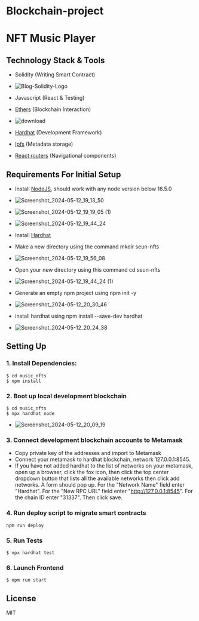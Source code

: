 # Blockchain-project
# NFT Music Player

## Technology Stack & Tools

- Solidity (Writing Smart Contract)
- ![Blog-Solidity-Logo](https://github.com/23Priyanshu/FILE_blockchain/assets/145743703/945bf8f0-a0a3-4dfe-a57d-c7ade2b0b27d)

- Javascript (React & Testing)
- [Ethers](https://docs.ethers.io/v5/) (Blockchain Interaction)
- ![download](https://github.com/23Priyanshu/FILE_blockchain/assets/145743703/ed273e98-279b-409f-93ae-857a22b28230)


- [Hardhat](https://hardhat.org/) (Development Framework)
- [Ipfs](https://ipfs.io/) (Metadata storage)
- [React routers](https://v5.reactrouter.com/) (Navigational components)

## Requirements For Initial Setup
- Install [NodeJS](https://nodejs.org/en/), should work with any node version below 16.5.0
- ![Screenshot_2024-05-12_19_13_50](https://github.com/23Priyanshu/FILE_blockchain/assets/145743703/aea5344f-fc2b-44b5-9316-a813535ec64a)
- ![Screenshot_2024-05-12_19_19_05 (1)](https://github.com/23Priyanshu/FILE_blockchain/assets/145743703/cdbf2477-8761-4a1f-977d-3db6316a8ec1)
- ![Screenshot_2024-05-12_19_44_24](https://github.com/23Priyanshu/FILE_blockchain/assets/145743703/441b03a4-85e8-42b7-a373-04e58d5bd250)



- Install [Hardhat](https://hardhat.org/)
- Make a new directory using the command mkdir seun-nfts
- ![Screenshot_2024-05-12_19_56_08](https://github.com/23Priyanshu/FILE_blockchain/assets/145743703/eedb4838-30a7-41d5-a3a8-ef905b43d28d)


- Open your new directory using this command cd seun-nfts
- ![Screenshot_2024-05-12_19_44_24 (1)](https://github.com/23Priyanshu/FILE_blockchain/assets/145743703/f4bede55-86ab-485d-bb54-e5c1c7122c83)
- Generate an empty npm project using npm init -y
- ![Screenshot_2024-05-12_20_30_46](https://github.com/23Priyanshu/FILE_blockchain/assets/145743703/6ff153eb-4cac-4cea-93e6-aed4b57b3601)

- install hardhat using npm install --save-dev hardhat
- ![Screenshot_2024-05-12_20_24_38](https://github.com/23Priyanshu/FILE_blockchain/assets/145743703/665b00f0-6fb7-4e9e-bbc8-b3a7b39c3bf8)










## Setting Up


### 1. Install Dependencies:
```
$ cd music_nfts
$ npm install
```
### 2. Boot up local development blockchain
```
$ cd music_nfts
$ npx hardhat node
```
- ![Screenshot_2024-05-12_20_09_19](https://github.com/23Priyanshu/FILE_blockchain/assets/145743703/5d7b656a-e5d4-4c3e-b70c-56b97b1b8db8)


### 3. Connect development blockchain accounts to Metamask
- Copy private key of the addresses and import to Metamask
- Connect your metamask to hardhat blockchain, network 127.0.0.1:8545.
- If you have not added hardhat to the list of networks on your metamask, open up a browser, click the fox icon, then click the top center dropdown button that lists all the available networks then click add networks. A form should pop up. For the "Network Name" field enter "Hardhat". For the "New RPC URL" field enter "http://127.0.0.1:8545". For the chain ID enter "31337". Then click save.  


### 4. Run deploy script to migrate smart contracts
`npm run deploy`

### 5. Run Tests
`$ npx hardhat test`

### 6. Launch Frontend
`$ npm run start`

License
----
MIT


